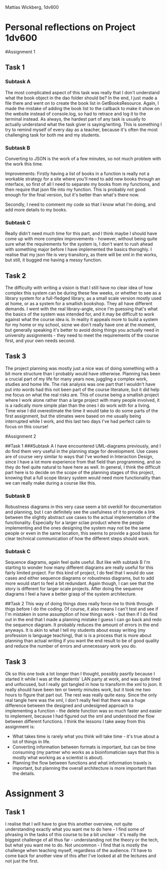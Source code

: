 Mattias Wickberg,
1dv600

# Personal reflections on Project 1dv600
#Assignment 1
## Task 1
### Subtask A

The most complicated aspect of this task was really that I don't understand what the book object in the dao folder should be? In the end, I just made a file there and went on to create the book list in GetBooksResource. Again, I made the mistake of adding the book list to the callback to make it show on the website instead of console.log, so had to retrace and log it to the terminal instead. As always, the hardest part of any task is usually to actually understand what the task giver is saying/writing. This is something I try to remind myself of every day as a teacher, because it's often the most challenging task for both me and my students. 

### Subtask B

Converting to JSON is the work of a few minutes, so not much problem with the work this time. 

Improvements: Firstly having a list of books in a function is really not a workable strategy for a site where you'll need to add new books through an interface, so first of all I need to separate my books from my functions, and then require that json file into my function. This is probably not good enough for the final version, but it's better than what's there now. 

Secondly, I need to comment my code so that I know what I'm doing, and add more details to my books.

### Subtask C
Really didn't need much time for this part, and I think maybe I should have come up with more complex improvements - however, without being quite sure what the requirements for the system is, I don't want to rush ahead with something major before I have implemented the basics thoroghly. I realise that my json file is very transitory, as there will be xml in the works, but still, it bugged me having a messy function.

## Task 2
The difficulty with writing a vision is that I still have no clear idea of how complex this system can be during these few weeks, or whether to see as a library system for a full-fledged library, as a small scale version mostly used at home, or as a system for a smallish bookshop. They all have different demands. I went with the real library-angle, since I'm guessing that's what the basics of the system was intended for, and it may be difficult to work against what the course idea is. In reality it appeals more to build a system for my home or my school, sicne we don't really have one at the moment, but generally speaking it's better to avoid doing things you actually need in university assignments - they need to meet the requirements of the course first, and your own needs second. 

## Task 3 

The project planning was mostly just a nice was of doing something with a bit more structure than I probably would have otherwise. Planning has been a crucial part of my life for many years now, juggling a complex work, studies and home life. The risk analysis was one part that I wouldn't have put into words had this not been part of the course literature, but it did help me focus on what the real risks are. This of course being a smallish project where I work alone rather than a large project with many people involved, it is a radically more simple plan than the ones I do work with for a living. Time wise I did overestimate the time it would take to do some parts of the first assignment, but the stimates were based on me usually being interrupted while I work, and this last two days I've had perfect calm to focus on this course!

#Assignment 2

##Task 1
###Subtask A
I have encountered UML-diagrams previously, and I do find them very useful in the planning stage for development. Use cases are of course very similar to ways that I've worked in Interaction Design, since I have a lot more experience from that field than programming, and so they do feel quite natural to have here as well. In general, I think the difficult part here is to decide on the scope of the planning stages of this project, knowing that a full scope library system would need more functionality than we can really make during a course like this. 

### Subtask B
Robustness diagrams in this very case seem a bit overkill for documentation and planning, but I can definitely see the usefulness of it to provide a link between the slightly abstract use cases to the actual implementation of the functionality. Especially for a larger sclae product where the people implementing and the ones designing the system may not be the same people or even in the same location, this seems to provide a good basis for clear technical communication of how the different steps should work. 

### Subtask C
Sequence diagrams, again feel quite useful. But like with subtask B I'm starting to wonder how many different diagrams are really useful for this fairly limited project. For this kind of project, I do feel that I would do use cases and either sequence diagrams or robustness diagrams, but to add more would start to feel a bit redundant. Again though, I can see that the story is different for larger scale projects. After doing the sequence diagrams I feel a have a better grasp of the system architecture. 

##Task 2
This way of doing things does really force me to think through thigs before I do the coding. Of course, it also means I can't test and see if I'm mistaken in some assumption of how things work - but then if I do find out in the end that I made a planning mistake I guess I can go back and redo the sequence diagram. It probably reduces the amount of errors in the end anyways. It is akin to what I tell my students about essay writing (my profession is language teaching), that is is a process that is more about planning than actual writing if you want the end result to be of good quality and reduce the number of errors and unnecessary work you do. 

## Task 3
Ok so this one took a lot longer than I thought, possibly pasrtly because I started it while I was at the students' LAN party at work, and was quite tired and unfocused, but I really got tangled in how to transform the xml to json. It really should have been ten or twenty minutes work, but it took me two hours to figure that part out. The rest was really quite easy. Since the only real tangle here was the xml, I don't really feel that there was a huge difference between the designed and undesigned approach to implementing a function - the delete function was so much faster and easier to implement, because I had figured out the xml and understood the flow between different functions. I think the lessons I take away from this assignment is:
* What takes time is rarely what you think will take time - it's true about a lot of things in life.
* Converting information between formats is important, but can be time consuming (my partner who works as a bioinfomatician says that this is mostly what working as a scientist is about).
* Planning the flow between functions and what information travels is important, but planning the overall architecture is more important than the details.


# Assignment 3

## Task 1
I realise that I will have to give this another overview, not quite understanding exactly what you want me to do here - I find some of phrasing in the tasks of this course to be a bit unclear - it's really the biggest challenge of all thus far - understanding not the theory or the tech, but what you want me to do. Not uncommon - I find that is mostly the challenge when teaching myself, regardless of the audience. I'll have to come back for another view of this after I've looked at all the lectures and not just the first.